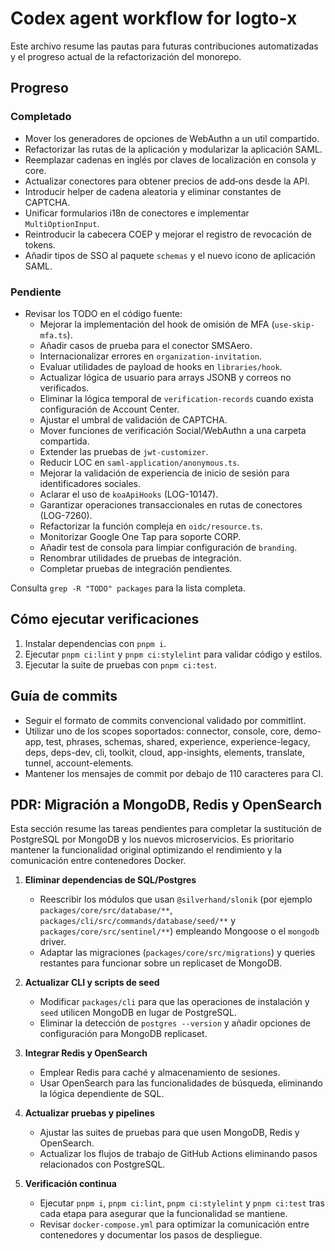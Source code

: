 # Codex agent workflow for logto-x

Este archivo resume las pautas para futuras contribuciones automatizadas y el progreso actual de la refactorización del monorepo.

## Progreso

### Completado
- Mover los generadores de opciones de WebAuthn a un util compartido.
- Refactorizar las rutas de la aplicación y modularizar la aplicación SAML.
- Reemplazar cadenas en inglés por claves de localización en consola y core.
- Actualizar conectores para obtener precios de add‑ons desde la API.
- Introducir helper de cadena aleatoria y eliminar constantes de CAPTCHA.
- Unificar formularios i18n de conectores e implementar `MultiOptionInput`.
- Reintroducir la cabecera COEP y mejorar el registro de revocación de tokens.
- Añadir tipos de SSO al paquete `schemas` y el nuevo icono de aplicación SAML.

### Pendiente
- Revisar los TODO en el código fuente:
  - Mejorar la implementación del hook de omisión de MFA (`use-skip-mfa.ts`).
  - Añadir casos de prueba para el conector SMSAero.
  - Internacionalizar errores en `organization-invitation`.
  - Evaluar utilidades de payload de hooks en `libraries/hook`.
  - Actualizar lógica de usuario para arrays JSONB y correos no verificados.
  - Eliminar la lógica temporal de `verification-records` cuando exista configuración de Account Center.
  - Ajustar el umbral de validación de CAPTCHA.
  - Mover funciones de verificación Social/WebAuthn a una carpeta compartida.
  - Extender las pruebas de `jwt-customizer`.
  - Reducir LOC en `saml-application/anonymous.ts`.
  - Mejorar la validación de experiencia de inicio de sesión para identificadores sociales.
  - Aclarar el uso de `koaApiHooks` (LOG-10147).
  - Garantizar operaciones transaccionales en rutas de conectores (LOG-7260).
  - Refactorizar la función compleja en `oidc/resource.ts`.
  - Monitorizar Google One Tap para soporte CORP.
  - Añadir test de consola para limpiar configuración de `branding`.
  - Renombrar utilidades de pruebas de integración.
  - Completar pruebas de integración pendientes.

Consulta `grep -R "TODO" packages` para la lista completa.

## Cómo ejecutar verificaciones
1. Instalar dependencias con `pnpm i`.
2. Ejecutar `pnpm ci:lint` y `pnpm ci:stylelint` para validar código y estilos.
3. Ejecutar la suite de pruebas con `pnpm ci:test`.

## Guía de commits
- Seguir el formato de commits convencional validado por commitlint.
- Utilizar uno de los scopes soportados: connector, console, core, demo-app, test, phrases, schemas, shared, experience, experience-legacy, deps, deps-dev, cli, toolkit, cloud, app-insights, elements, translate, tunnel, account-elements.
- Mantener los mensajes de commit por debajo de 110 caracteres para CI.

## PDR: Migración a MongoDB, Redis y OpenSearch

Esta sección resume las tareas pendientes para completar la sustitución de PostgreSQL
por MongoDB y los nuevos microservicios. Es prioritario mantener la funcionalidad
original optimizando el rendimiento y la comunicación entre contenedores Docker.

1. **Eliminar dependencias de SQL/Postgres**
   - Reescribir los módulos que usan `@silverhand/slonik` (por ejemplo
     `packages/core/src/database/**`, `packages/cli/src/commands/database/seed/**`
     y `packages/core/src/sentinel/**`) empleando Mongoose o el `mongodb` driver.
   - Adaptar las migraciones (`packages/core/src/migrations`) y queries restantes
     para funcionar sobre un replicaset de MongoDB.

2. **Actualizar CLI y scripts de seed**
   - Modificar `packages/cli` para que las operaciones de instalación y `seed`
     utilicen MongoDB en lugar de PostgreSQL.
   - Eliminar la detección de `postgres --version` y añadir opciones de configuración
     para MongoDB replicaset.

3. **Integrar Redis y OpenSearch**
   - Emplear Redis para caché y almacenamiento de sesiones.
   - Usar OpenSearch para las funcionalidades de búsqueda, eliminando la lógica
     dependiente de SQL.

4. **Actualizar pruebas y pipelines**
   - Ajustar las suites de pruebas para que usen MongoDB, Redis y OpenSearch.
   - Actualizar los flujos de trabajo de GitHub Actions eliminando pasos
     relacionados con PostgreSQL.

5. **Verificación continua**
   - Ejecutar `pnpm i`, `pnpm ci:lint`, `pnpm ci:stylelint` y `pnpm ci:test`
     tras cada etapa para asegurar que la funcionalidad se mantiene.
   - Revisar `docker-compose.yml` para optimizar la comunicación entre contenedores
     y documentar los pasos de despliegue.
